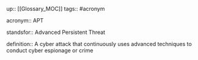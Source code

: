up:: [[Glossary_MOC]]
tags:: #acronym

acronym:: APT 

standsfor:: Advanced Persistent Threat

definition:: A cyber attack that continuously uses advanced techniques to conduct cyber espionage or crime
